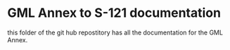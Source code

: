 # GML Annex to S-121 documentation

this folder of the git hub repostitory has all the documentation for the GML Annex.
